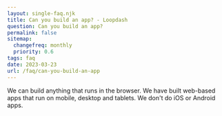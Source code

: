 ```yaml
--- 
layout: single-faq.njk
title: Can you build an app? - Loopdash
question: Can you build an app?
permalink: false
sitemap:
  changefreq: monthly
  priority: 0.6
tags: faq
date: 2023-03-23
url: /faq/can-you-build-an-app
---
```


<p class="font-41">We can build anything that runs in the browser. We have built web-based apps that run on mobile, desktop and tablets. We don't do iOS or Android apps.
</p>